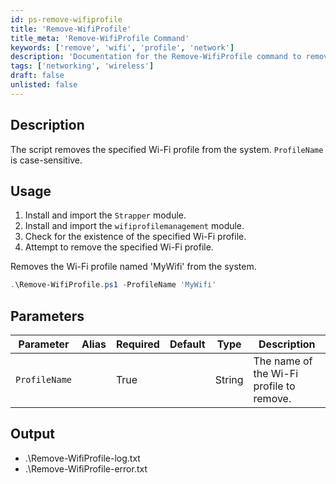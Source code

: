 ```yaml
---
id: ps-remove-wifiprofile
title: 'Remove-WifiProfile'
title_meta: 'Remove-WifiProfile Command'
keywords: ['remove', 'wifi', 'profile', 'network']
description: 'Documentation for the Remove-WifiProfile command to remove a specified Wi-Fi profile from the system.'
tags: ['networking', 'wireless']
draft: false
unlisted: false
---
```


## Description
The script removes the specified Wi-Fi profile from the system. `ProfileName` is case-sensitive.

## Usage
1. Install and import the `Strapper` module.
2. Install and import the `wifiprofilemanagement` module.
3. Check for the existence of the specified Wi-Fi profile.
4. Attempt to remove the specified Wi-Fi profile.

Removes the Wi-Fi profile named 'MyWifi' from the system.
```powershell
.\Remove-WifiProfile.ps1 -ProfileName 'MyWifi'
```

## Parameters
| Parameter      | Alias | Required | Default | Type   | Description                               |
|----------------|-------|----------|---------|--------|-------------------------------------------|
| `ProfileName`  |       | True     |         | String | The name of the Wi-Fi profile to remove. |

## Output
- .\Remove-WifiProfile-log.txt
- .\Remove-WifiProfile-error.txt
